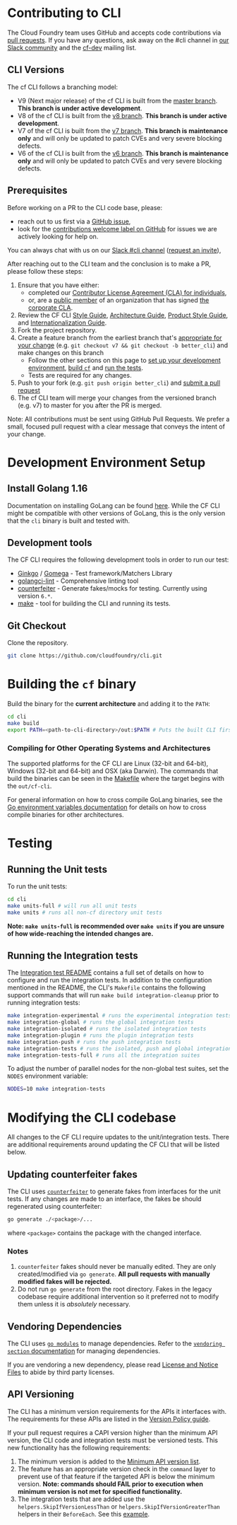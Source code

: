 # Contributing to CLI

The Cloud Foundry team uses GitHub and accepts code contributions via [pull
requests](https://help.github.com/articles/about-pull-requests/). If you have any questions, ask away on the #cli channel in [our Slack
community](https://slack.cloudfoundry.org/) and the
[cf-dev](https://lists.cloudfoundry.org/archives/list/cf-dev@lists.cloudfoundry.org/)
mailing list.

## CLI Versions
The cf CLI follows a branching model:
- V9 (Next major release) of the cf CLI is built from the [master branch](https://github.com/cloudfoundry/cli/tree/master). **This branch is under active development**.
- V8 of the cf CLI is built from the [v8 branch](https://github.com/cloudfoundry/cli/tree/v8). **This branch is under active development**.
- V7 of the cf CLI is built from the [v7 branch](https://github.com/cloudfoundry/cli/tree/v7). **This branch is maintenance only** and will only be updated to patch CVEs and very severe blocking defects.
- V6 of the cf CLI is built from the [v6 branch](https://github.com/cloudfoundry/cli/tree/v6). **This branch is maintenance only** and will only be updated to patch CVEs and very severe blocking defects.

## Prerequisites
Before working on a PR to the CLI code base, please:

  - reach out to us first via a [GitHub issue](https://github.com/cloudfoundry/cli/issues),
  - look for the [contributions welcome label on GitHub](https://github.com/cloudfoundry/cli/issues?q=is%3Aopen+is%3Aissue+label%3A%22contributions+welcome%22)
    for issues we are actively looking for help on.

You can always chat with us on our [Slack #cli channel](https://cloudfoundry.slack.com) ([request an invite](http://slack.cloudfoundry.org/)),

After reaching out to the CLI team and the conclusion is to make a PR, please follow these steps:

1. Ensure that you have either:
   * completed our [Contributor License Agreement (CLA) for individuals](https://www.cloudfoundry.org/pdfs/CFF_Individual_CLA.pdf),
   * or, are a [public member](https://help.github.com/articles/publicizing-or-hiding-organization-membership/) of an organization
   that has signed [the corporate CLA](https://www.cloudfoundry.org/pdfs/CFF_Corporate_CLA.pdf).
1. Review the CF CLI [Style Guide](https://github.com/cloudfoundry/cli/wiki/CF-CLI-Style-Guide),
   [Architecture Guide](https://github.com/cloudfoundry/cli/wiki/Architecture-Guide),
   [Product Style Guide](https://github.com/cloudfoundry/cli/wiki/CLI-Product-Specific-Style-Guide),
   and [Internationalization Guide](https://github.com/cloudfoundry/cli/wiki/Internationalization-Guide).
1. Fork the project repository.
1. Create a feature branch from the earliest branch that's [appropriate for your change](#cli-versions) (e.g. `git checkout v7 && git checkout -b better_cli`) and make changes on this branch
   * Follow the other sections on this page to [set up your development environment](#development-environment-setup), [build `cf`](#building-the-cf-binary) and [run the tests](#testing).
   * Tests are required for any changes.
1. Push to your fork (e.g. `git push origin better_cli`) and [submit a pull request](https://help.github.com/articles/creating-a-pull-request)
1. The cf CLI team will merge your changes from the versioned branch (e.g. v7) to master for you after the PR is merged.

Note: All contributions must be sent using GitHub Pull Requests.
We prefer a small, focused pull request with a clear message
that conveys the intent of your change.

# Development Environment Setup

## Install Golang 1.16

Documentation on installing GoLang can be found [here](https://golang.org/doc/install). While
the CF CLI might be compatible with other versions of GoLang, this is the only
version that the `cli` binary is built and tested with.

## Development tools

The CF CLI requires the following development tools in order to run our test:
- [Ginkgo](https://github.com/onsi/ginkgo) / [Gomega](https://github.com/onsi/gomega) - Test framework/Matchers Library
- [golangci-lint](https://github.com/golangci/golangci-lint) - Comprehensive linting tool
- [counterfeiter](https://github.com/maxbrunsfeld/counterfeiter) - Generate
  fakes/mocks for testing. Currently using version `6.*`.
- [make](https://www.gnu.org/software/make/) - tool for building the CLI and
  running its tests.

## Git Checkout

Clone the repository.
```bash
git clone https://github.com/cloudfoundry/cli.git
```

# Building the `cf` binary

Build the binary for the **current architecture** and adding it to the `PATH`:
```bash
cd cli
make build
export PATH=<path-to-cli-directory>/out:$PATH # Puts the built CLI first in your PATH
```

### Compiling for Other Operating Systems and Architectures

The supported platforms for the CF CLI are Linux (32-bit and 64-bit), Windows
(32-bit and 64-bit) and OSX (aka Darwin). The commands that build the binaries
can be seen in the [Makefile](/Makefile) where the target begins with the
`out/cf-cli`.


For general information on how to cross compile GoLang binaries, see the [Go
environment variables
documentation](https://golang.org/doc/install/source#environment) for details on
how to cross compile binaries for other architectures.

# Testing

## Running the Unit tests

To run the unit tests:
```bash
cd cli
make units-full # will run all unit tests
make units # runs all non-cf directory unit tests
```

**Note: `make units-full` is recommended over `make units` if you are unsure of
how wide-reaching the intended changes are.**

## Running the Integration tests

The [Integration test README](/integration/README.md) contains a full set of
details on how to configure and run the integration tests. In addition to the
configuration mentioned in the README, the CLI's `Makefile` contains the
following support commands that will run `make build integration-cleanup` prior
to running integration tests:

```bash
make integration-experimental # runs the experimental integration tests
make integration-global # runs the global integration tests
make integration-isolated # runs the isolated integration tests
make integration-plugin # runs the plugin integration tests
make integration-push # runs the push integration tests
make integration-tests # runs the isolated, push and global integration tests
make integration-tests-full # runs all the integration suites
```

To adjust the number of parallel nodes for the non-global test suites, set the
`NODES` environment variable:

```bash
NODES=10 make integration-tests
```

# Modifying the CLI codebase

All changes to the CF CLI require updates to the unit/integration tests. There
are additional requirements around updating the CF CLI that will be listed
below.

## Updating counterfeiter fakes

The CLI uses [`counterfeiter`](https://github.com/maxbrunsfeld/counterfeiter) to
generate fakes from interfaces for the unit tests. If any changes are made to an
interface, the fakes be should regenerated using counterfeiter:

```bash
go generate ./<package>/...
```

where `<package>` contains the package with the changed interface.

### Notes

1. `counterfeiter` fakes should never be manually edited. They are only
   created/modified via `go generate`. **All pull requests with manually modified
   fakes will be rejected.**
1. Do not run `go generate` from the root directory. Fakes in the legacy
   codebase require additional intervention so it preferred not to modify them
   unless it is _absolutely_ necessary.

## Vendoring Dependencies

The CLI uses [`go modules`](https://golang.org/ref/mod) to manage
dependencies. Refer to the [`vendoring section`
documentation](https://golang.org/ref/mod#vendoring) for managing
dependencies.

If you are vendoring a new dependency, please read [License and Notice
Files](https://github.com/cloudfoundry/cli/wiki/License-and-Notice-Files) to
abide by third party licenses.

## API Versioning

The CLI has a minimum version requirements for the APIs it interfaces with. The
requirements for these APIs are listed in the [Version Policy
guide](https://github.com/cloudfoundry/cli/wiki/Versioning-Policy#cf-cli-minimum-supported-version).

If your pull request requires a CAPI version higher than the minimum API version,
the CLI code and integration tests must be versioned tests. This new
functionality has the following requirements:

1. The minimum version is added to the [Minimum API version
   list](/api/cloudcontroller/ccversion/minimum_version.go).
1. The feature has an appropriate version check in the `command` layer to prevent
   use of that feature if the targeted API is below the minimum version. **Note:
   commands should FAIL prior to execution when minimum version is not met for
   specified functionality.**
1. The integration tests that are added use the `helpers.SkipIfVersionLessThan`
   or `helpers.SkipIfVersionGreaterThan` helpers in their `BeforeEach`. See this
   [example](https://github.com/cloudfoundry/cli/blob/87aaed8215fad3b2077c6829d1812ead3902d5cf/integration/isolated/create_isolation_segment_command_test.go#L17).
